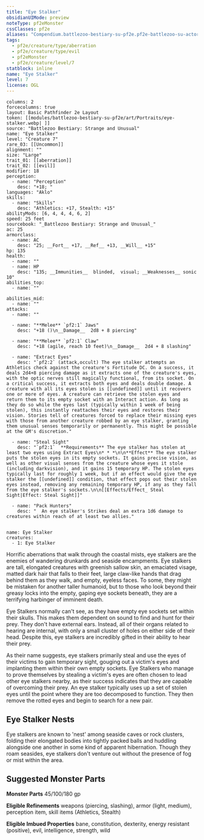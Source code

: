 ```yaml
---
title: "Eye Stalker"
obsidianUIMode: preview
noteType: pf2eMonster
cssClasses: pf2e
aliases: "Compendium.battlezoo-bestiary-su-pf2e.pf2e-battlezoo-su-actors.Actor.j1YCo8IzPL2srJGj" 
tags:
  - pf2e/creature/type/aberration
  - pf2e/creature/type/evil
  - pf2eMonster
  - pf2e/creature/level/7
statblock: inline
name: "Eye Stalker"
level: 7
license: OGL
---
```


```statblock
columns: 2
forcecolumns: true
layout: Basic Pathfinder 2e Layout
token: [[modules/battlezoo-bestiary-su-pf2e/art/Portraits/eye-stalker.webp| ]]
source: "Battlezoo Bestiary: Strange and Unusual"
name: "Eye Stalker"
level: "Creature 7"
rare_03: [[Uncommon]]
alignment: ""
size: "Large"
trait_01: [[aberration]]
trait_02: [[evil]]
modifier: 18
perception:
  - name: "Perception"
    desc: "+18; "
languages: "Aklo"
skills:
  - name: "Skills"
    desc: "Athletics: +17, Stealth: +15"
abilityMods: [6, 4, 4, 4, 6, 2]
speed: 25 feet
sourcebook: "_Battlezoo Bestiary: Strange and Unusual_"
ac: 25
armorclass:
  - name: AC
    desc: "25; __Fort__ +17, __Ref__ +13, __Will__ +15"
hp: 135
health:
  - name: ""
  - name: HP
    desc: "135; __Immunities__  blinded,  visual; __Weaknesses__ sonic 10"
abilities_top:
  - name: ""

abilities_mid:
  - name: ""
attacks:
  - name: ""

  - name: "**Melee** `pf2:1` Jaws"
    desc: "+18 ()\n__Damage__  2d8 + 8 piercing"

  - name: "**Melee** `pf2:1` Claw"
    desc: "+18 (agile, reach 10 feet)\n__Damage__  2d4 + 8 slashing"

  - name: "Extract Eyes"
    desc: "`pf2:2` (attack,occult) The eye stalker attempts an Athletics check against the creature's Fortitude DC. On a success, it deals 2d4+8 piercing damage as it extracts one of the creature's eyes, with the optic nerves still magically functional, from its socket. On a critical success, it extracts both eyes and deals double damage. A creature with all its eyes stolen is [[undefined]] until it recovers one or more of eyes. A creature can retrieve the stolen eyes and return them to its empty socket with an Interact action. As long as they do so while the eyes last (typically within 1 week of being stolen), this instantly reattaches their eyes and restores their vision. Stories tell of creatures forced to replace their missing eyes with those from another creature robbed by an eye stalker, granting them unusual senses temporarily or permanently. This might be possible at the GM's discretion."

  - name: "Steal Sight"
    desc: "`pf2:1`  **Requirements** The eye stalker has stolen at least two eyes using Extract Eyes\n* * *\n\n**Effect** The eye stalker puts the stolen eyes in its empty sockets. It gains precise vision, as well as other visual senses from the creature whose eyes it stole (including darkvision), and it gains 15 temporary HP. The stolen eyes typically last for roughly 1 week, but if an effect would give the eye stalker the [[undefined]] condition, that effect pops out their stolen eyes instead, removing any remaining temporary HP, if any as they fall from the eye stalker's sockets.\n\n[[Effects/Effect_ Steal Sight|Effect: Steal Sight]]"

  - name: "Pack Hunters"
    desc: "  An eye stalker's Strikes deal an extra 1d6 damage to creatures within reach of at least two allies."
 
```

```encounter-table
name: Eye Stalker
creatures:
  - 1: Eye Stalker
```



Horrific aberrations that walk through the coastal mists, eye stalkers are the enemies of wandering drunkards and seaside encampments. Eye stalkers are tall, elongated creatures with greenish sallow skin, an emaciated visage, matted dark hair that falls to their feet, large claw-like hands that drag behind them as they walk, and empty, eyeless faces. To some, they might be mistaken for another taller humanoid, but to those who look beyond their greasy locks into the empty, gaping eye sockets beneath, they are a terrifying harbinger of imminent death.

Eye Stalkers normally can't see, as they have empty eye sockets set within their skulls. This makes them dependent on sound to find and hunt for their prey. They don't have external ears. Instead, all of their organs related to hearing are internal, with only a small cluster of holes on either side of their head. Despite this, eye stalkers are incredibly gifted in their ability to hear their prey.

As their name suggests, eye stalkers primarily steal and use the eyes of their victims to gain temporary sight, gouging out a victim's eyes and implanting them within their own empty sockets. Eye Stalkers who manage to prove themselves by stealing a victim's eyes are often chosen to lead other eye stalkers nearby, as their success indicates that they are capable of overcoming their prey. An eye stalker typically uses up a set of stolen eyes until the point where they are too decomposed to function. They then remove the rotted eyes and begin to search for a new pair.

## Eye Stalker Nests

Eye stalkers are known to 'nest' among seaside caves or rock clusters, folding their elongated bodies into tightly packed balls and huddling alongside one another in some kind of apparent hibernation. Though they roam seasides, eye stalkers don't venture out without the presence of fog or mist within the area.

## Suggested Monster Parts

**Monster Parts** 45/100/180 gp

**Eligible Refinements** weapons (piercing, slashing), armor (light, medium), perception item, skill items (Athletics, Stealth)

**Eligible Imbued Properties** bane, constitution, dexterity, energy resistant (positive), evil, intelligence, strength, wild
